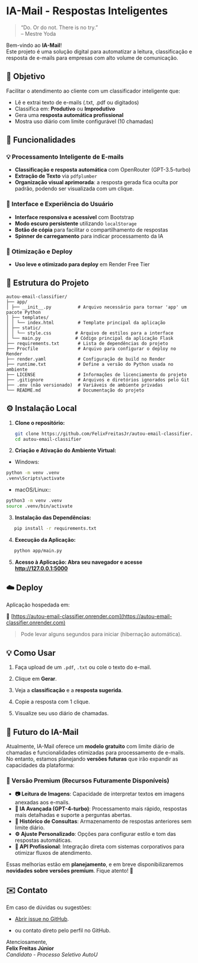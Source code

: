 # IA-Mail - Respostas Inteligentes

> “Do. Or do not. There is no try.”  
> – Mestre Yoda

Bem-vindo ao **IA-Mail**!  
Este projeto é uma solução digital para automatizar a leitura, classificação e resposta de e-mails para empresas com alto volume de comunicação.

## 🎯 Objetivo

Facilitar o atendimento ao cliente com um classificador inteligente que:

- Lê e extrai texto de e-mails (.txt, .pdf ou digitados)
- Classifica em: **Produtivo** ou **Improdutivo**
- Gera uma **resposta automática profissional**
- Mostra uso diário com limite configurável (10 chamadas)

## 🚀 Funcionalidades

### 💡 Processamento Inteligente de E-mails
- **Classificação e resposta automática** com OpenRouter (GPT-3.5-turbo)
- **Extração de Texto** via `pdfplumber`
- **Organização visual aprimorada**: a resposta gerada fica oculta por padrão, podendo ser visualizada com um clique.

### 🎨 Interface e Experiência do Usuário
- **Interface responsiva e acessível** com Bootstrap
- **Modo escuro persistente** utilizando `localStorage`
- **Botão de cópia** para facilitar o compartilhamento de respostas
- **Spinner de carregamento** para indicar processamento da IA

### 🚀 Otimização e Deploy
- **Uso leve e otimizado para deploy** em Render Free Tier

## 🧱 Estrutura do Projeto

```
autou-email-classifier/
├── app/
│ ├── __init__.py          # Arquivo necessário para tornar 'app' um pacote Python
│ ├── templates/
│ │ └── index.html         # Template principal da aplicação
│ ├── static/
│ │ └── style.css         # Arquivo de estilos para a interface
│ └── main.py             # Código principal da aplicação Flask
├── requirements.txt       # Lista de dependências do projeto
├── Procfile               # Arquivo para configurar o deploy no Render
├── render.yaml            # Configuração de build no Render
├── runtime.txt            # Define a versão do Python usada no ambiente
├── LICENSE                # Informações de licenciamento do projeto
├── .gitignore             # Arquivos e diretórios ignorados pelo Git
├── .env (não versionado)  # Variáveis de ambiente privadas
└── README.md              # Documentação do projeto

```

## ⚙️ Instalação Local

1. **Clone o repositório:**
   ```bash
   git clone https://github.com/FelixFreitasJr/autou-email-classifier.git
   cd autou-email-classifier 

2. **Criação e Ativação do Ambiente Virtual:**

- Windows:
```bash
python -m venv .venv
.venv\Scripts\activate
```

- macOS/Linux::
```bash
python3 -m venv .venv
source .venv/bin/activate
```

3. **Instalação das Dependências:**
```bash
   pip install -r requirements.txt 
```

4. **Execução da Aplicação:**
```bash
   python app/main.py 
```

5. **Acesso à Aplicação: Abra seu navegador e acesse http://127.0.0.1:5000**


## ☁️ Deploy

Aplicação hospedada em:

🔗 [https://autou-email-classifier.onrender.com](https://autou-email-classifier.onrender.com)

> Pode levar alguns segundos para iniciar (hibernação automática).

## 💡 Como Usar

1. Faça upload de um `.pdf`, `.txt` ou cole o texto do e-mail.

2. Clique em **Gerar**.

2. Veja a **classificação** e a **resposta sugerida**.

2. Copie a resposta com 1 clique.

2. Visualize seu uso diário de chamadas.

## 🔮 Futuro do IA-Mail

Atualmente, IA-Mail oferece um **modelo gratuito** com limite diário de chamadas e funcionalidades otimizadas para processamento de e-mails. No entanto, estamos planejando **versões futuras** que irão expandir as capacidades da plataforma:

### 🚀 Versão Premium (Recursos Futuramente Disponíveis)
- **📷 Leitura de Imagens**: Capacidade de interpretar textos em imagens anexadas aos e-mails.
- **🤖 IA Avançada (GPT-4-turbo)**: Processamento mais rápido, respostas mais detalhadas e suporte a perguntas abertas.
- **🔄 Histórico de Consultas**: Armazenamento de respostas anteriores sem limite diário.
- **⚙️ Ajuste Personalizado**: Opções para configurar estilo e tom das respostas automáticas.
- **📡 API Profissional**: Integração direta com sistemas corporativos para otimizar fluxos de atendimento.

Essas melhorias estão em **planejamento**, e em breve disponibilizaremos **novidades sobre versões premium**. Fique atento! 🚀

## ✉️ Contato

Em caso de dúvidas ou sugestões:

- [Abrir issue no GitHub](https://github.com/FelixFreitasJr/autou-email-classifier/issues).

- ou contato direto pelo perfil no GitHub.


Atenciosamente,  
**Felix Freitas Júnior**  
*Candidato - Processo Seletivo AutoU*
